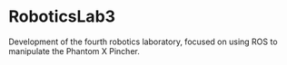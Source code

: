 # RoboticsLab3
Development of the fourth robotics laboratory, focused on using ROS to manipulate the Phantom X Pincher. 
